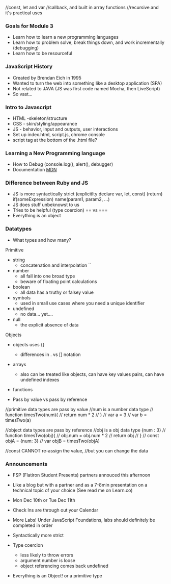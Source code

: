 //const, let and var
//callback, and built in array functions
//recursive and it's practical uses

### Goals for Module 3
- Learn how to learn a new programming languages
- Learn how to problem solve, break things down, and work incrementally (debugging)
- Learn how to be resourceful

### JavaScript History
- Created by Brendan Eich in 1995
- Wanted to turn the web into something like a desktop application (SPA)
- Not related to JAVA (JS was first code named Mocha, then LiveScript)
- So vast...

### Intro to Javascript
- HTML -skeleton/structure
- CSS - skin/styling/appearance
- JS - behavior, input and outputs, user interactions  
- Set up index.html, script.js, chrome console
- script tag at the bottom of the .html file?

### Learning a New Programming language
- How to Debug (console.log(), alert(), debugger)
- Documentation [MDN]((https://developer.mozilla.org/en-US/))

### Difference between Ruby and JS
- JS is more syntactically strict (explicitlty declare var, let, const) (return) if(someExpression) name(param1, param2, ...)
- JS does stuff unbeknowst to us
- Tries to be helpful (type coercion) == vs ===
- Everything is an object



### Datatypes
- What types and how many?

Primitive
- string
  - concatenation and interpolation ``
- number
  - all fall into one broad type
  - beware of floating point calculations
- boolean
  - all data has a truthy or falsey value
- symbols
  - used in small use cases where you need a unique identifier
- undefined
  - no data... yet....
- null
  - the explicit absence of data

Objects
- objects uses {}
  - differences in . vs [] notation
- arrays
  - also can be treated like objects, can have key values pairs, can have undefined indexes
- functions



- Pass by value vs pass by reference


//primitive data types are pass by value
//num is a number data type
// function timesTwo(num){
//   return num * 2
// }
// var a = 3
// var b = timesTwo(a)




//object data types are pass by reference
//obj is a obj data type {num : 3}
// function timesTwo(obj){
//   obj.num = obj.num * 2
//   return obj
// }
// const objA = {num: 3}
// var objB = timesTwo(objA)

//const CANNOT re-assign the value,
//but you can change the data

### Announcements
- FSP (Flatiron Student Presents) partners annouced this afternoon
- Like a blog but with a partner and as a 7-8min presentation on a technical topic of your choice (See read me on Learn.co)
- Mon Dec 10th or Tue Dec 11th
- Check Ins are through out your Calendar

- More Labs! Under JavaScript Foundations, labs should definitely be completed in order














- Syntactically more strict
- Type coercion
  - less likely to throw errors
  - argument number is loose
  - object referencing comes back undefined
- Everything is an Object! or a primitive type
